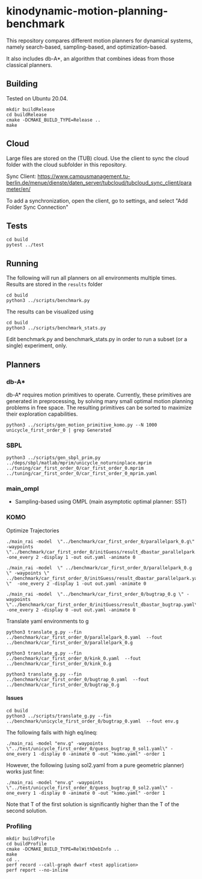 # kinodynamic-motion-planning-benchmark
This repository compares different motion planners for dynamical systems, namely search-based, sampling-based, and optimization-based.

It also includes db-A*, an algorithm that combines ideas from those classical planners.

## Building

Tested on Ubuntu 20.04.

```
mkdir buildRelease
cd buildRelease
cmake -DCMAKE_BUILD_TYPE=Release ..
make
```

## Cloud

Large files are stored on the (TUB) cloud. Use the client to sync the cloud folder with the cloud subfolder in this repository.

Sync Client: https://www.campusmanagement.tu-berlin.de/menue/dienste/daten_server/tubcloud/tubcloud_sync_client/parameter/en/

To add a synchronization, open the client, go to settings, and select "Add Folder Sync Connection"


## Tests

```
cd build
pytest ../test
```

## Running

The following will run all planners on all environments multiple times. Results are stored in the `results` folder
```
cd build
python3 ../scripts/benchmark.py
```

The results can be visualized using

```
cd build
python3 ../scripts/benchmark_stats.py
```

Edit benchmark.py and benchmark_stats.py in order to run a subset (or a single) experiment, only.

## Planners

### db-A*

db-A* requires motion primitives to operate. Currently, these primitives are generated in preprocessing, by solving many small optimal motion planning problems in free space. The resulting primitives can be sorted to maximize their exploration capabilities.

```
python3 ../scripts/gen_motion_primitive_komo.py --N 1000 unicycle_first_order_0 | grep Generated
```

### SBPL

```
python3 ../scripts/gen_sbpl_prim.py ../deps/sbpl/matlab/mprim/unicycle_noturninplace.mprim ../tuning/car_first_order_0/car_first_order_0.mprim ../tuning/car_first_order_0/car_first_order_0_mprim.yaml
```

### main_ompl

* Sampling-based using OMPL (main asymptotic optimal planner: SST)

### KOMO


Optimize Trajectories

```
./main_rai -model  \"../benchmark/car_first_order_0/parallelpark_0.g\" -waypoints \"../benchmark/car_first_order_0/initGuess/result_dbastar_parallelpark.yaml\"  -one_every 2 -display 1 -out out.yaml -animate 0
```

```
./main_rai -model  \" ../benchmark/car_first_order_0/parallelpark_0.g \" -waypoints \" ../benchmark/car_first_order_0/initGuess/result_dbastar_parallelpark.yaml \"  -one_every 2 -display 1 -out out.yaml -animate 0
 ```

```
./main_rai -model  \"../benchmark/car_first_order_0/bugtrap_0.g \" -waypoints \"../benchmark/car_first_order_0/initGuess/result_dbastar_bugtrap.yaml\"  -one_every 2 -display 0 -out out.yaml -animate 0
```

Translate yaml environments to g

```
python3 translate_g.py --fin ../benchmark/car_first_order_0/parallelpark_0.yaml  --fout ../benchmark/car_first_order_0/parallelpark_0.g
```

```
python3 translate_g.py --fin ../benchmark/car_first_order_0/kink_0.yaml  --fout ../benchmark/car_first_order_0/kink_0.g
```

```
python3 translate_g.py --fin ../benchmark/car_first_order_0/bugtrap_0.yaml  --fout ../benchmark/car_first_order_0/bugtrap_0.g
```

#### Issues

```
cd build
python3 ../scripts/translate_g.py --fin ../benchmark/unicycle_first_order_0/bugtrap_0.yaml  --fout env.g
```

The following fails with high eq/ineq:

```
./main_rai -model "env.g" -waypoints \"../test/unicycle_first_order_0/guess_bugtrap_0_sol1.yaml\" -one_every 1 -display 0 -animate 0 -out "komo.yaml" -order 1
```

However, the following (using sol2.yaml from a pure geometric planner) works just fine:
```
./main_rai -model "env.g" -waypoints \"../test/unicycle_first_order_0/guess_bugtrap_0_sol2.yaml\" -one_every 1 -display 0 -animate 0 -out "komo.yaml" -order 1
```

Note that T of the first solution is significantly higher than the T of the second solution.

### Profiling

```
mkdir buildProfile
cd buildProfile
cmake -DCMAKE_BUILD_TYPE=RelWithDebInfo ..
make
cd ..
perf record --call-graph dwarf <test application>
perf report --no-inline
```